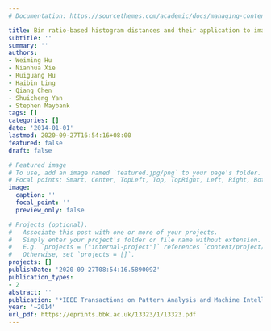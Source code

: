 ```yaml
---
# Documentation: https://sourcethemes.com/academic/docs/managing-content/

title: Bin ratio-based histogram distances and their application to image classification
subtitle: ''
summary: ''
authors:
- Weiming Hu
- Nianhua Xie
- Ruiguang Hu
- Haibin Ling
- Qiang Chen
- Shuicheng Yan
- Stephen Maybank
tags: []
categories: []
date: '2014-01-01'
lastmod: 2020-09-27T16:54:16+08:00
featured: false
draft: false

# Featured image
# To use, add an image named `featured.jpg/png` to your page's folder.
# Focal points: Smart, Center, TopLeft, Top, TopRight, Left, Right, BottomLeft, Bottom, BottomRight.
image:
  caption: ''
  focal_point: ''
  preview_only: false

# Projects (optional).
#   Associate this post with one or more of your projects.
#   Simply enter your project's folder or file name without extension.
#   E.g. `projects = ["internal-project"]` references `content/project/deep-learning/index.md`.
#   Otherwise, set `projects = []`.
projects: []
publishDate: '2020-09-27T08:54:16.589009Z'
publication_types:
- 2
abstract: ''
publication: '*IEEE Transactions on Pattern Analysis and Machine Intelligence (TPAMI)*'
year: '~2014'
url_pdf: https://eprints.bbk.ac.uk/13323/1/13323.pdf
---
```

